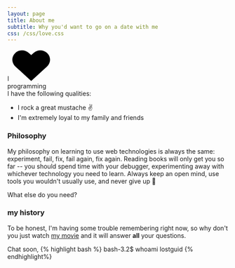 ```yaml
---
layout: page
title: About me
subtitle: Why you'd want to go on a date with me
css: /css/love.css
---
```

<div class="withLove">
  <span class="alpha">I</span>
      <svg version="1.1" xmlns="http://www.w3.org/2000/svg" xmlns:xlink="http://www.w3.org/1999/xlink" x="0px" y="0px" width="92px" height="72px" viewBox="0 0 92 72" enable-background="new 0 0 92 72" xml:space="preserve" class="heart">
        <g>
          <path fill="#010101" d="M82.32,7.888c-8.359-7.671-21.91-7.671-30.271,0l-5.676,5.21l-5.678-5.21c-8.357-7.671-21.91-7.671-30.27,0 c-9.404,8.631-9.404,22.624,0,31.255l35.947,32.991L82.32,39.144C91.724,30.512,91.724,16.52,82.32,7.888z"></path>
        </g>
      </svg>
      <span class="omega"><br>programming </span>
</div>
I have the following qualities:

- I rock a great mustache :v:
- I'm extremely loyal to my family and friends

### Philosophy

My philosophy on learning to use web technologies is always the same: experiment, fail, fix, fail again, fix again. Reading books will only get you so far -- you should spend time with your debugger, experimenting away with whichever technology you need to learn. Always keep an open mind, use tools you wouldn't usually use, and never give up :muscle:

What else do you need?

### my history

To be honest, I'm having some trouble remembering right now, so why don't you just watch [my movie](http://en.wikipedia.org/wiki/The_Princess_Bride_%28film%29) and it will answer **all** your questions.

Chat soon,
{% highlight bash %}
bash-3.2$ whoami
lostguid
{% endhighlight%}
